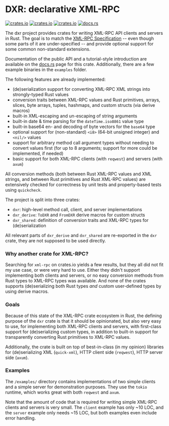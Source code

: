 # DXR: declarative XML-RPC

[![crates.io](https://img.shields.io/crates/v/dxr.svg)](https://crates.io/crates/dxr/)
[![crates.io](https://img.shields.io/crates/d/dxr.svg)](https://crates.io/crates/dxr/)
[![crates.io](https://img.shields.io/crates/l/dxr.svg)](https://crates.io/crates/dxr/)
[![docs.rs](https://docs.rs/dxr/badge.svg)](https://docs.rs/dxr/)

The dxr project provides crates for writing XML-RPC API clients and servers in Rust.
The goal is to match the [XML-RPC Specification](http://xmlrpc.com/spec.md) -- even
though some parts of it are under-specified -- and provide optional support for some
common non-standard extensions.

Documentation of the public API and a tutorial-style introduction are available on
the [docs.rs](https://docs.rs/dxr/) page for this crate. Additionally, there are a few
example binaries in the `examples` folder.

The following features are already implemented:

- (de)serialization support for converting XML-RPC XML strings into strongly-typed Rust values
- conversion traits between XML-RPC values and Rust primitives, arrays, slices, byte arrays,
  tuples, hashmaps, and custom structs (via derive macros)
- built-in XML-escaping and un-escaping of string arguments
- built-in date & time parsing for the `dateTime.iso8861` value type
- built-in base64 en- and decoding of byte vectors for the `base64` type
- optional support for (non-standard) `<i8>` (64-bit unsigned integer) and `<nil/>` values
- support for arbitrary method call argument types without needing to convert values
  first (for up to 8 arguments; support for more could be implemented, if needed)
- basic support for both XML-RPC clients (with `reqwest`) and servers (with `axum`)

All conversion methods (both between Rust XML-RPC values and XML strings, and between
Rust primitives and Rust XML-RPC values) are extensively checked for correctness by unit
tests and property-based tests using `quickcheck`.

The project is split into three crates:

- `dxr`: high-level method call, client, and server implementations
- `dxr_derive`: `ToDXR` and `FromDXR` derive macros for custom structs
- `dxr_shared`: definition of conversion traits and XML-RPC types for (de)serialization  

All relevant parts of `dxr_derive` and `dxr_shared` are re-exported in the `dxr` crate,
they are not supposed to be used directly.

### Why another crate for XML-RPC?

Searching for `xml-rpc` on crates.io yields a few results, but they all did not fit my
use case, or were very hard to use. Either they didn't support implementing both clients
and servers, or no easy conversion methods from Rust types to XML-RPC types was available.
And none of the crates supports (de)serializing both Rust types *and* custom user-defined
types by using derive macros.

### Goals

Because of this state of the XML-RPC crate ecosystem in Rust, the defining purpose of the
`dxr` crate is that it should be opinionated, but also very easy to use, for implementing
both XML-RPC clients and servers, with first-class support for (de)serializing custom
types, in addition to built-in support for transparently converting Rust primitives to
XML-RPC values.

Additionally, the crate is built on top of best-in-class (in my opinion) libraries for
(de)serializing XML (`quick-xml`), HTTP client side (`reqwest`), HTTP server side
(`axum`).

### Examples

The `/examples/` directory contains implementations of two simple clients and a simple
server for demonstration purposes. They use the `tokio` runtime, which works great with
both `reqwest` and `axum`.

Note that the amount of code that is required for writing simple XML-RPC clients and
servers is very small. The `client` example has only ~10 LOC, and the `server` example
only needs ~15 LOC, but both examples even include error handling.
